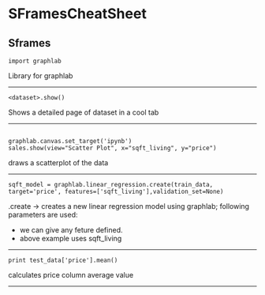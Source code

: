 # SFramesCheatSheet


## Sframes


```
import graphlab
```
Library for graphlab

---






```
<dataset>.show()
```
Shows a detailed page of dataset in a cool tab

---



```

graphlab.canvas.set_target('ipynb')
sales.show(view="Scatter Plot", x="sqft_living", y="price")
```

draws a scatterplot of the data

---





```
sqft_model = graphlab.linear_regression.create(train_data, target='price', features=['sqft_living'],validation_set=None)

```

.create -> creates a new linear regression model using graphlab; following parameters are used:
* we can give any feture defined.
* above example uses sqft_living

---




```
print test_data['price'].mean()

```
calculates price column average value

---


